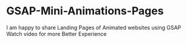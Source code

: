 # GSAP-Mini-Animations-Pages
I am happy to share Landing Pages of Animated websites using GSAP
Watch video for more Better Experience

